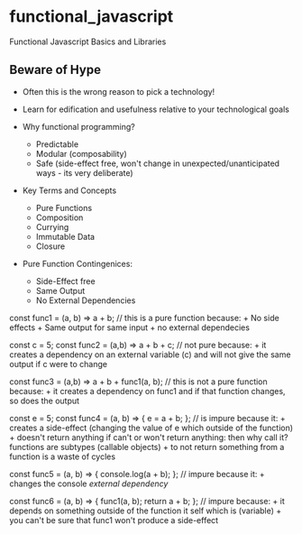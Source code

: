 # functional_javascript
Functional Javascript Basics and Libraries 

## Beware of Hype 
+ Often this is the wrong reason to pick a technology! 
+ Learn for edification and usefulness relative to your technological goals 
+ Why functional programming?
	+ Predictable 
	+ Modular (composability) 
	+ Safe (side-effect free, won't change in unexpected/unanticipated ways - its very deliberate) 

+ Key Terms and Concepts
	+ Pure Functions
	+ Composition
	+ Currying
	+ Immutable Data
	+ Closure 

+ Pure Function Contingenices:
	+ Side-Effect free 
	+ Same Output
	+ No External Dependencies 
	
const func1 = (a, b) => a + b; // this is a pure function because:
	+ No side effects
	+ Same output for same input 
	+ no external dependecies 

const c = 5; 
const func2 = (a,b) => a + b + c; // not pure because:
	+ it creates a dependency on an external variable (c) and will not give the same output if c were to change 

const func3 = (a,b) => a + b + func1(a, b); // this is not a pure function because:
	+ it creates a dependency on func1 and if that function changes, so does the output 

const e = 5; 
const func4 = (a, b) => {
  e = a + b; 
}; // is impure because it:
	+ creates a side-effect (changing the value of e which outside of the function) 
	+ doesn't return anything if can't or won't return anything: then why call it? functions are subtypes (callable objects) 
		+ to not return something from a function is a waste of cycles 

const func5 = (a, b) => {
  console.log(a + b);
}; // impure because it:
	+ changes the console *external dependency* 

const func6 = (a, b) => {
  func1(a, b);
  return a + b;
}; // impure because:
	+ it depends on something outside of the function it self which is (variable) 
	+ you can't be sure that func1 won't produce a side-effect

